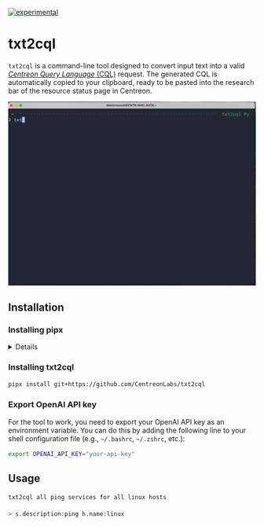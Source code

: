 [![experimental](http://badges.github.io/stability-badges/dist/experimental.svg)](http://github.com/badges/stability-badges)

# txt2cql

`txt2cql` is a command-line tool designed to convert input text into a valid [_Centreon Query Language_ (CQL)](https://docs.centreon.com/docs/alerts-notifications/resources-status/#cql-criteria) request. The generated CQL is automatically copied to your clipboard, ready to be pasted into the research bar of the resource status page in Centreon.

![Demo Animation](https://github.com/CentreonLabs/txt2cql/blob/assets/assets/output.gif?raw=true)

## Installation

### <summary> Installing pipx </summary>

<details>

From their [documentation](https://pipx.pypa.io/stable/installation/):

#### On macOS:

```bash
brew install pipx
pipx ensurepath
sudo pipx ensurepath --global # optional to allow pipx actions in global scope. See "Global installation" section below.
```

#### On Linux:

##### Ubuntu 23.04 or above

```bash
sudo apt update
sudo apt install pipx
pipx ensurepath
sudo pipx ensurepath --global # optional to allow pipx actions in global scope. See "Global installation" section below.
```

##### Fedora:

```bash
sudo dnf install pipx
pipx ensurepath
sudo pipx ensurepath --global # optional to allow pipx actions in global scope. See "Global installation" section below.
Using pip on other distributions:
python3 -m pip install --user pipx
python3 -m pipx ensurepath
sudo pipx ensurepath --global # optional to allow pipx actions in global scope. See "Global installation" section below.
```

#### On Windows:

##### Install via Scoop:

```bash
scoop install pipx
pipx ensurepath
```

#### Install via pip (requires pip 19.0 or later)

```bash
# If you installed python using Microsoft Store, replace `py` with `python3` in the next line.
py -m pip install --user pipx
py -m pipx ensurepath
```
It is possible (even most likely) the above finishes with a WARNING looking similar to this:

```bash
WARNING: The script pipx.exe is installed in `<USER folder>\AppData\Roaming\Python\Python3x\Scripts` which is not on PATH
```

If so, go to the mentioned folder, allowing you to run the pipx executable directly. Enter the following line (even if you did not get the warning):

```bash
.\pipx.exe ensurepath
```

This will add both the above mentioned path and the %USERPROFILE%\.local\bin folder to your search path. Restart your terminal session and verify pipx does run.

</details>

### Installing txt2cql

```bash
pipx install git+https://github.com/CentreonLabs/txt2cql
```

### Export OpenAI API key

For the tool to work, you need to export your OpenAI API key as an environment variable. You can do this by adding the following line to your shell configuration file (e.g., `~/.bashrc`, `~/.zshrc`, etc.):

```bash
export OPENAI_API_KEY="your-api-key"
```

## Usage

```bash
txt2cql all ping services for all linux hosts

> s.description:ping h.name:linux
```
